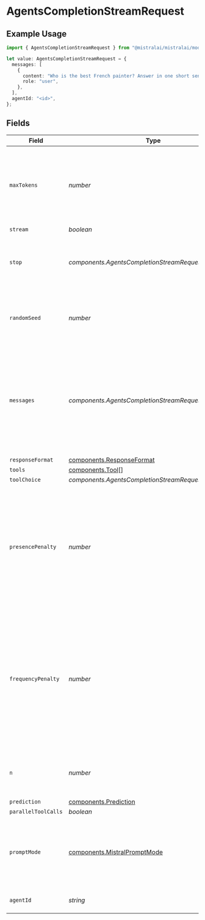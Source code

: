 # AgentsCompletionStreamRequest

## Example Usage

```typescript
import { AgentsCompletionStreamRequest } from "@mistralai/mistralai/models/components";

let value: AgentsCompletionStreamRequest = {
  messages: [
    {
      content: "Who is the best French painter? Answer in one short sentence.",
      role: "user",
    },
  ],
  agentId: "<id>",
};
```

## Fields

| Field                                                                                                                                                                                                                                                                       | Type                                                                                                                                                                                                                                                                        | Required                                                                                                                                                                                                                                                                    | Description                                                                                                                                                                                                                                                                 | Example                                                                                                                                                                                                                                                                     |
| --------------------------------------------------------------------------------------------------------------------------------------------------------------------------------------------------------------------------------------------------------------------------- | --------------------------------------------------------------------------------------------------------------------------------------------------------------------------------------------------------------------------------------------------------------------------- | --------------------------------------------------------------------------------------------------------------------------------------------------------------------------------------------------------------------------------------------------------------------------- | --------------------------------------------------------------------------------------------------------------------------------------------------------------------------------------------------------------------------------------------------------------------------- | --------------------------------------------------------------------------------------------------------------------------------------------------------------------------------------------------------------------------------------------------------------------------- |
| `maxTokens`                                                                                                                                                                                                                                                                 | *number*                                                                                                                                                                                                                                                                    | :heavy_minus_sign:                                                                                                                                                                                                                                                          | The maximum number of tokens to generate in the completion. The token count of your prompt plus `max_tokens` cannot exceed the model's context length.                                                                                                                      |                                                                                                                                                                                                                                                                             |
| `stream`                                                                                                                                                                                                                                                                    | *boolean*                                                                                                                                                                                                                                                                   | :heavy_minus_sign:                                                                                                                                                                                                                                                          | N/A                                                                                                                                                                                                                                                                         |                                                                                                                                                                                                                                                                             |
| `stop`                                                                                                                                                                                                                                                                      | *components.AgentsCompletionStreamRequestStop*                                                                                                                                                                                                                              | :heavy_minus_sign:                                                                                                                                                                                                                                                          | Stop generation if this token is detected. Or if one of these tokens is detected when providing an array                                                                                                                                                                    |                                                                                                                                                                                                                                                                             |
| `randomSeed`                                                                                                                                                                                                                                                                | *number*                                                                                                                                                                                                                                                                    | :heavy_minus_sign:                                                                                                                                                                                                                                                          | The seed to use for random sampling. If set, different calls will generate deterministic results.                                                                                                                                                                           |                                                                                                                                                                                                                                                                             |
| `messages`                                                                                                                                                                                                                                                                  | *components.AgentsCompletionStreamRequestMessages*[]                                                                                                                                                                                                                        | :heavy_check_mark:                                                                                                                                                                                                                                                          | The prompt(s) to generate completions for, encoded as a list of dict with role and content.                                                                                                                                                                                 | [<br/>{<br/>"role": "user",<br/>"content": "Who is the best French painter? Answer in one short sentence."<br/>}<br/>]                                                                                                                                                      |
| `responseFormat`                                                                                                                                                                                                                                                            | [components.ResponseFormat](../../models/components/responseformat.md)                                                                                                                                                                                                      | :heavy_minus_sign:                                                                                                                                                                                                                                                          | N/A                                                                                                                                                                                                                                                                         |                                                                                                                                                                                                                                                                             |
| `tools`                                                                                                                                                                                                                                                                     | [components.Tool](../../models/components/tool.md)[]                                                                                                                                                                                                                        | :heavy_minus_sign:                                                                                                                                                                                                                                                          | N/A                                                                                                                                                                                                                                                                         |                                                                                                                                                                                                                                                                             |
| `toolChoice`                                                                                                                                                                                                                                                                | *components.AgentsCompletionStreamRequestToolChoice*                                                                                                                                                                                                                        | :heavy_minus_sign:                                                                                                                                                                                                                                                          | N/A                                                                                                                                                                                                                                                                         |                                                                                                                                                                                                                                                                             |
| `presencePenalty`                                                                                                                                                                                                                                                           | *number*                                                                                                                                                                                                                                                                    | :heavy_minus_sign:                                                                                                                                                                                                                                                          | presence_penalty determines how much the model penalizes the repetition of words or phrases. A higher presence penalty encourages the model to use a wider variety of words and phrases, making the output more diverse and creative.                                       |                                                                                                                                                                                                                                                                             |
| `frequencyPenalty`                                                                                                                                                                                                                                                          | *number*                                                                                                                                                                                                                                                                    | :heavy_minus_sign:                                                                                                                                                                                                                                                          | frequency_penalty penalizes the repetition of words based on their frequency in the generated text. A higher frequency penalty discourages the model from repeating words that have already appeared frequently in the output, promoting diversity and reducing repetition. |                                                                                                                                                                                                                                                                             |
| `n`                                                                                                                                                                                                                                                                         | *number*                                                                                                                                                                                                                                                                    | :heavy_minus_sign:                                                                                                                                                                                                                                                          | Number of completions to return for each request, input tokens are only billed once.                                                                                                                                                                                        |                                                                                                                                                                                                                                                                             |
| `prediction`                                                                                                                                                                                                                                                                | [components.Prediction](../../models/components/prediction.md)                                                                                                                                                                                                              | :heavy_minus_sign:                                                                                                                                                                                                                                                          | N/A                                                                                                                                                                                                                                                                         |                                                                                                                                                                                                                                                                             |
| `parallelToolCalls`                                                                                                                                                                                                                                                         | *boolean*                                                                                                                                                                                                                                                                   | :heavy_minus_sign:                                                                                                                                                                                                                                                          | N/A                                                                                                                                                                                                                                                                         |                                                                                                                                                                                                                                                                             |
| `promptMode`                                                                                                                                                                                                                                                                | [components.MistralPromptMode](../../models/components/mistralpromptmode.md)                                                                                                                                                                                                | :heavy_minus_sign:                                                                                                                                                                                                                                                          | Allows toggling between the reasoning mode and no system prompt. When set to `reasoning` the system prompt for reasoning models will be used.                                                                                                                               |                                                                                                                                                                                                                                                                             |
| `agentId`                                                                                                                                                                                                                                                                   | *string*                                                                                                                                                                                                                                                                    | :heavy_check_mark:                                                                                                                                                                                                                                                          | The ID of the agent to use for this completion.                                                                                                                                                                                                                             |                                                                                                                                                                                                                                                                             |